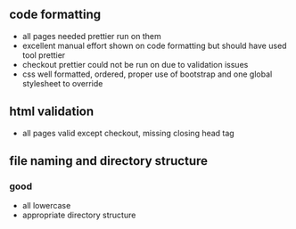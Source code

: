 ## code formatting

- all pages needed prettier run on them
- excellent manual effort shown on code formatting but should have used tool prettier
- checkout prettier could not be run on due to validation issues
- css well formatted, ordered, proper use of bootstrap and one global stylesheet to override

## html validation

- all pages valid except checkout, missing closing head tag

## file naming and directory structure

### good

- all lowercase
- appropriate directory structure
